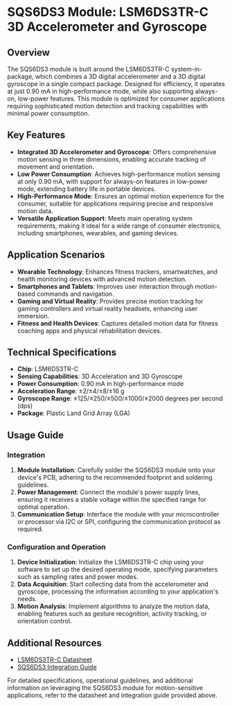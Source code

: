 # SQS6DS3 Module: LSM6DS3TR-C 3D Accelerometer and Gyroscope

## Overview

The SQS6DS3 module is built around the LSM6DS3TR-C system-in-package, which combines a 3D digital accelerometer and a 3D digital gyroscope in a single compact package. Designed for efficiency, it operates at just 0.90 mA in high-performance mode, while also supporting always-on, low-power features. This module is optimized for consumer applications requiring sophisticated motion detection and tracking capabilities with minimal power consumption.

## Key Features

- **Integrated 3D Accelerometer and Gyroscope**: Offers comprehensive motion sensing in three dimensions, enabling accurate tracking of movement and orientation.
- **Low Power Consumption**: Achieves high-performance motion sensing at only 0.90 mA, with support for always-on features in low-power mode, extending battery life in portable devices.
- **High-Performance Mode**: Ensures an optimal motion experience for the consumer, suitable for applications requiring precise and responsive motion data.
- **Versatile Application Support**: Meets main operating system requirements, making it ideal for a wide range of consumer electronics, including smartphones, wearables, and gaming devices.

## Application Scenarios

- **Wearable Technology**: Enhances fitness trackers, smartwatches, and health monitoring devices with advanced motion detection.
- **Smartphones and Tablets**: Improves user interaction through motion-based commands and navigation.
- **Gaming and Virtual Reality**: Provides precise motion tracking for gaming controllers and virtual reality headsets, enhancing user immersion.
- **Fitness and Health Devices**: Captures detailed motion data for fitness coaching apps and physical rehabilitation devices.

## Technical Specifications

- **Chip**: LSM6DS3TR-C
- **Sensing Capabilities**: 3D Acceleration and 3D Gyroscope
- **Power Consumption**: 0.90 mA in high-performance mode
- **Acceleration Range**: ±2/±4/±8/±16 g
- **Gyroscope Range**: ±125/±250/±500/±1000/±2000 degrees per second (dps)
- **Package**: Plastic Land Grid Array (LGA)

## Usage Guide

### Integration

1. **Module Installation**: Carefully solder the SQS6DS3 module onto your device's PCB, adhering to the recommended footprint and soldering guidelines.
2. **Power Management**: Connect the module's power supply lines, ensuring it receives a stable voltage within the specified range for optimal operation.
3. **Communication Setup**: Interface the module with your microcontroller or processor via I2C or SPI, configuring the communication protocol as required.

### Configuration and Operation

1. **Device Initialization**: Initialize the LSM6DS3TR-C chip using your software to set up the desired operating mode, specifying parameters such as sampling rates and power modes.
2. **Data Acquisition**: Start collecting data from the accelerometer and gyroscope, processing the information according to your application's needs.
3. **Motion Analysis**: Implement algorithms to analyze the motion data, enabling features such as gesture recognition, activity tracking, or orientation control.

## Additional Resources

- [LSM6DS3TR-C Datasheet](https://www.st.com/en/mems-and-sensors/lsm6ds3.html)
- [SQS6DS3 Integration Guide](#)

For detailed specifications, operational guidelines, and additional information on leveraging the SQS6DS3 module for motion-sensitive applications, refer to the datasheet and integration guide provided above.

